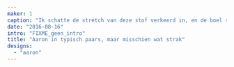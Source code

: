 ```yaml
---
maker: 1
caption: "Ik schatte de stretch van deze stof verkeerd in, en de boel spant"
date: "2016-08-16"
intro: "FIXME_geen_intro"
title: "Aaron in typisch paars, maar misschien wat strak"
designs:
  - "aaron"
---
```


